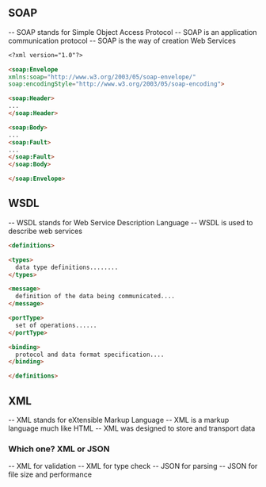 ## SOAP

-- SOAP stands for Simple Object Access Protocol
-- SOAP is an application communication protocol
-- SOAP is the way of creation Web Services

```markdown
<?xml version="1.0"?>

<soap:Envelope
xmlns:soap="http://www.w3.org/2003/05/soap-envelope/"
soap:encodingStyle="http://www.w3.org/2003/05/soap-encoding">

<soap:Header>
...
</soap:Header>

<soap:Body>
...
<soap:Fault>
...
</soap:Fault>
</soap:Body>

</soap:Envelope>
```

## WSDL

-- WSDL stands for Web Service Description Language
-- WSDL is used to describe web services

```markdown
<definitions>

<types>
  data type definitions........
</types>

<message>
  definition of the data being communicated....
</message>

<portType>
  set of operations......
</portType>

<binding>
  protocol and data format specification....
</binding>

</definitions>
```

## XML

-- XML stands for eXtensible Markup Language
-- XML is a markup language much like HTML
-- XML was designed to store and transport data

### Which one? XML or JSON

-- XML for validation
-- XML for type check
-- JSON for parsing
-- JSON for file size and performance
